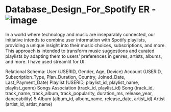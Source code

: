 # Database_Design_For_Spotify ER - ![image](https://github.com/Sree-lekshmi99/Database_Design_For_Spotify/assets/72271005/f319acb6-7d68-4dce-9d7b-8ae08f42bda9)
In a world where technology and music are inseparably connected, our initiative intends to combine user information with Spotify playlists, providing a unique insight into their music choices, subscriptions, and more. This approach is intended to transform music suggestions and curated playlists by adapting them to users' preferences in genres, artists, albums, and more. I have used streamlit for UI.

Relational Schema:
User (USERID, Gender, Age, Device)
Account (USERID, Subscription_Type, Plan_Duration,
Country, Joined_Date, Last_Payment_Date)
Playlist (USERID, playlist_id, playlist_name,
playlist_genre)
Songs Association (track_id, playlist_id)
Song (track_id, track_name, track_album,
track_popularity, duration_ms, release_year, danceability)
5
Album (album_id, album_name, release_date, artist_id)
Artist (artist_id, artist_name)

